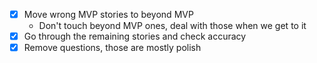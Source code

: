 - [x] Move wrong MVP stories to beyond MVP
	- Don't touch beyond MVP ones, deal with those when we get to it
- [x] Go through the remaining stories and check accuracy
- [x] Remove questions, those are mostly polish
